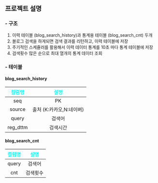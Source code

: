 ## 프로젝트 설명
### - 구조
1. 이력 테이블 (blog_search_history)과 통계용 테이블 (blog_search_cnt) 두개
2. 블로그 검색을 하게되면 검색 결과를 리턴하고, 이력 테이블에 저장
3. 주기적인 스케쥴러를 활용해서 이력 데이터 통계를 10초 마다 통계 테이블에 저장
4. 검색횟수 많은 순으로 최대 열개의 통계 데이터 조회
### - 테이블
#### blog_search_history
|<span style="color:cyan;">**컬럼명**</span>|<span style="color:cyan;">**설명**</span>|
|:---:|:---:|
|seq|PK|
|source|출처 (K:카카오,N:네이버)|
|query|검색어|
|reg_dttm|검색시간|
#### blog_search_cnt
|<span style="color:cyan;">**컬럼명**</span>|<span style="color:cyan;">**설명**</span>|
|:---:|:---:|
|query|검색어|
|cnt|검색횟수|